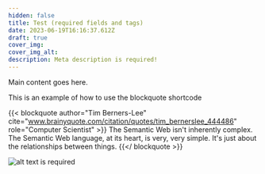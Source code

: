 ```yaml
---
hidden: false
title: Test (required fields and tags)
date: 2023-06-19T16:16:37.612Z
draft: true
cover_img:
cover_img_alt:
description: Meta description is required!
---
```


Main content goes here.

This is an example of how to use the blockquote shortcode

{{< blockquote author="Tim Berners-Lee" cite="www.brainyquote.com/citation/quotes/tim_bernerslee_444486" role="Computer Scientist" >}}
The Semantic Web isn't inherently complex. The Semantic Web language, at its heart, is very, very simple. It's just about the relationships between things.
{{</ blockquote >}}

![alt text is required](images/digital.jpg)